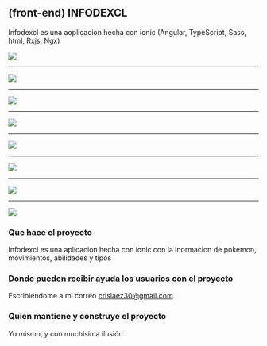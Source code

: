 ## (front-end) INFODEXCL

Infodexcl es una aoplicacion hecha con ionic (Angular, TypeScript, Sass, html, Rxjs, Ngx)

<img src="https://github.com/crislaez/InfoDexCl/blob/master/src/assets/images/infoDexCl_1.PNG" />
<hr>
<img src="https://github.com/crislaez/InfoDexCl/blob/master/src/assets/images/infoDexCl_2.PNG" />
<hr>
<img src="https://github.com/crislaez/InfoDexCl/blob/master/src/assets/images/infoDexCl_3.PNG" />
<hr>
<img src="https://github.com/crislaez/InfoDexCl/blob/master/src/assets/images/infoDexCl_4.PNG" />
<hr>
<img src="https://github.com/crislaez/InfoDexCl/blob/master/src/assets/images/infoDexCl_5.PNG" />
<hr>
<img src="https://github.com/crislaez/InfoDexCl/blob/master/src/assets/images/infoDexCl_6.PNG" />
<hr>
<img src="https://github.com/crislaez/InfoDexCl/blob/master/src/assets/images/infoDexCl_7.PNG" />
<hr>
<img src="https://github.com/crislaez/InfoDexCl/blob/master/src/assets/images/infoDexCl_8.PNG" />

### Que hace el proyecto

Infodexcl es una aplicacion hecha con ionic con la inormacion de pokemon, movimientos, abilidades y tipos
 
### Donde pueden recibir ayuda los usuarios con el proyecto
 
Escribiendome a mi correo crislaez30@gmail.com

### Quien mantiene y construye el proyecto

Yo mismo, y con muchisima ilusión
